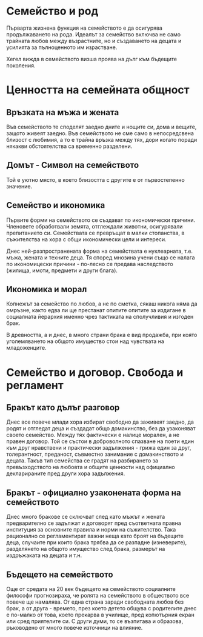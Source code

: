 # Семейство и род
Първарта жизнена функция на семейството е да осигурява продължаването на рода.
Идеалът за семейство включва не само трайната любов между възрастните, но и
създаването на децата и усилията за пълноценното им израстване.

Хегел вижда в семейството визша проява на дълг към бъдещите поколения.

# Ценността на семейната общност
## Връзката на мъжа и жената
Във семейството те споделят заедно дните и нощите си, дома и вещите, защото живеят 
заедно. Във семейството не сме само в непосредсвена близост с любимия, а то е
трайна връзка между тях, дори когато поради някакви обстоятелства са временно
разделени. 

## Домът - Символ на семейството
Той е уютно място, в което близостта с другите е от първостепенно значение.

## Семейство и икономика
Първите форми на семейството се създават по икономически причини. Членовете
обработвали земята, отглеждали животни, осигурявали препитанието си. Семействата
се превръщат в малки стопанства, в съжителства на хора с общи икономически цели
и интереси.

Днес ней-разпространената форма на семействата е нуклеарната, т.е. мъжа, жената
и техните деца. Тя според мнозина учени също се налага по икономицески причини -
по-лесно се предава наследството (жилища, имоти, предмети и други блага).

## Икономика и морал
Копнежът за семейство по любов, а не по сметка, сякаш никога няма да омръзне,
както едва ли ще престанат опитите опитите за издигане в социалната йерархия
именно чрез тактиката на сполучливия и изгоден брак.

В древността, а и днес, в много страни брака е вид продажба, при която уголемяването 
на общото имущество стои над чувствата на младоженците.

# Семейство и договор. Свобода и регламент
## Бракът като дълъг разговор
Днес все повече млади хора избират свободно да заживеят заедно, да родят и отгледат
деца и създадат общо домакинство, без да узаконяват своето семейство. Между тях
фактически е налице морален, а не правен договор. Той се състои в доброволното
спазване на поети един към друг нравствени и практически задължения - грижа един
за друг, толерантност, преданост, съвместно занимание с домакинството и децата.
Такъв тип семейства се градят на разбирането за превъзходството на любовта и
общите ценности над официално декларираните пред други хора задължения.

## Бракът - официално узаконената форма на семейството
Днес много бракове се сключват след като мъжът и жената предварително се задължат и 
договорят пред съответната правна институция за основните правила и норми на 
съжителство. Така рационално се регламентират важни неща като броят на бъдещите деца,
случаите при които брака трябва да се разпадне (изневерите), разделянето на общото
имущество след брака, размерът на издръжаката на децата и т.н.

## Бъдещето на семейството
Още от средата на 20 век бъдещето на семейството социалните философи прогнозираха,
че ролята на семейството в обществото все повече ще намалява. От една страна заради
свободната любов без брак, а от друга - времето, през което детето общува с 
родителите днес е по-малко от това, което прекарва в училище, пред копютърния екран
или сред приятелите си. С други думи, то се възпитава и образова, ръководено от
много повече източници на влияние.
